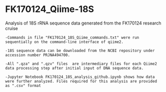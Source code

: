 # FK170124_Qiime-18S
Analysis of 18S rRNA sequence data generated from the FK170124 research cruise

	-Commands in file "FK170124_18S_Qiime_commands.txt" were run sequentially on the command-line interface of qiime2.
	
	-18S sequence data can be downloaded from the NCBI repository under accession number PRJNA494700. 
	
	-All ".qza" and ".qzv" files  are intermediary files for each Qiime2 data processing step after initial input of DNA sequence data.
	
	-Jupyter Notebook FK170124_18S_analysis_github.ipynb shows how data were further analyzed. Files required for this analysis are provided as ".csv" format
